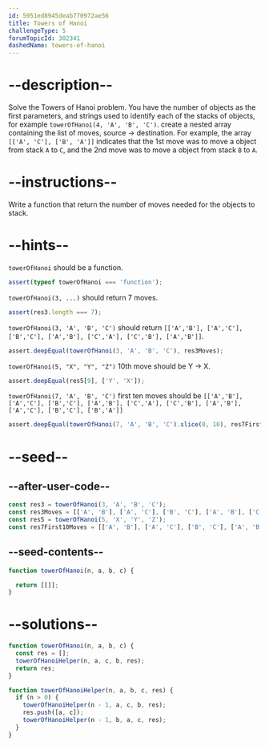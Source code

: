 ```yaml
---
id: 5951ed8945deab770972ae56
title: Towers of Hanoi
challengeType: 5
forumTopicId: 302341
dashedName: towers-of-hanoi
---
```


# --description--

Solve the Towers of Hanoi problem. You have the number of objects as the first parameters, and strings used to identify each of the stacks of objects, for example `towerOfHanoi(4, 'A', 'B', 'C')`. create a nested array containing the list of moves, source -> destination. For example, the array `[['A', 'C'], ['B', 'A']]` indicates that the 1st move was to move a object from stack `A` to `C`, and the 2nd move was to move a object from stack `B` to `A`.

# --instructions--

Write a function that return the number of moves needed for the objects to stack.

# --hints--

`towerOfHanoi` should be a function.

```js
assert(typeof towerOfHanoi === 'function');
```

`towerOfHanoi(3, ...)` should return 7 moves.

```js
assert(res3.length === 7);
```

`towerOfHanoi(3, 'A', 'B', 'C')` should return `[['A','B'], ['A','C'], ['B','C'], ['A','B'], ['C','A'], ['C','B'], ['A','B']]`.

```js
assert.deepEqual(towerOfHanoi(3, 'A', 'B', 'C'), res3Moves);
```

`towerOfHanoi(5, "X", "Y", "Z")` 10th move should be Y -> X.

```js
assert.deepEqual(res5[9], ['Y', 'X']);
```

`towerOfHanoi(7, 'A', 'B', 'C')` first ten moves should be `[['A','B'], ['A','C'], ['B','C'], ['A','B'], ['C','A'], ['C','B'], ['A','B'], ['A','C'], ['B','C'], ['B','A']]`

```js
assert.deepEqual(towerOfHanoi(7, 'A', 'B', 'C').slice(0, 10), res7First10Moves);
```

# --seed--

## --after-user-code--

```js
const res3 = towerOfHanoi(3, 'A', 'B', 'C');
const res3Moves = [['A', 'B'], ['A', 'C'], ['B', 'C'], ['A', 'B'], ['C', 'A'], ['C', 'B'], ['A', 'B']];
const res5 = towerOfHanoi(5, 'X', 'Y', 'Z');
const res7First10Moves = [['A', 'B'], ['A', 'C'], ['B', 'C'], ['A', 'B'], ['C', 'A'], ['C', 'B'], ['A', 'B'], ['A', 'C'], ['B', 'C'], ['B', 'A']];
```

## --seed-contents--

```js
function towerOfHanoi(n, a, b, c) {

  return [[]];
}
```

# --solutions--

```js
function towerOfHanoi(n, a, b, c) {
  const res = [];
  towerOfHanoiHelper(n, a, c, b, res);
  return res;
}

function towerOfHanoiHelper(n, a, b, c, res) {
  if (n > 0) {
    towerOfHanoiHelper(n - 1, a, c, b, res);
    res.push([a, c]);
    towerOfHanoiHelper(n - 1, b, a, c, res);
  }
}
```
